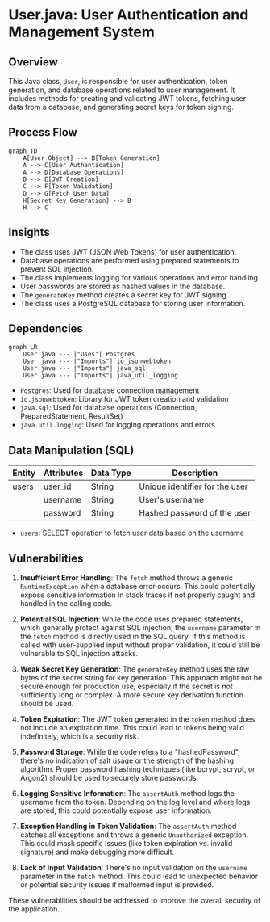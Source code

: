 # User.java: User Authentication and Management System

## Overview

This Java class, `User`, is responsible for user authentication, token generation, and database operations related to user management. It includes methods for creating and validating JWT tokens, fetching user data from a database, and generating secret keys for token signing.

## Process Flow

```mermaid
graph TD
    A[User Object] --> B[Token Generation]
    A --> C[User Authentication]
    A --> D[Database Operations]
    B --> E[JWT Creation]
    C --> F[Token Validation]
    D --> G[Fetch User Data]
    H[Secret Key Generation] --> B
    H --> C
```

## Insights

- The class uses JWT (JSON Web Tokens) for user authentication.
- Database operations are performed using prepared statements to prevent SQL injection.
- The class implements logging for various operations and error handling.
- User passwords are stored as hashed values in the database.
- The `generateKey` method creates a secret key for JWT signing.
- The class uses a PostgreSQL database for storing user information.

## Dependencies

```mermaid
graph LR
    User.java --- |"Uses"| Postgres
    User.java --- |"Imports"| io_jsonwebtoken
    User.java --- |"Imports"| java_sql
    User.java --- |"Imports"| java_util_logging
```

- `Postgres`: Used for database connection management
- `io.jsonwebtoken`: Library for JWT token creation and validation
- `java.sql`: Used for database operations (Connection, PreparedStatement, ResultSet)
- `java.util.logging`: Used for logging operations and errors

## Data Manipulation (SQL)

| Entity | Attributes | Data Type | Description |
|--------|------------|-----------|-------------|
| users  | user_id    | String    | Unique identifier for the user |
|        | username   | String    | User's username |
|        | password   | String    | Hashed password of the user |

- `users`: SELECT operation to fetch user data based on the username

## Vulnerabilities

1. **Insufficient Error Handling**: The `fetch` method throws a generic `RuntimeException` when a database error occurs. This could potentially expose sensitive information in stack traces if not properly caught and handled in the calling code.

2. **Potential SQL Injection**: While the code uses prepared statements, which generally protect against SQL injection, the `username` parameter in the `fetch` method is directly used in the SQL query. If this method is called with user-supplied input without proper validation, it could still be vulnerable to SQL injection attacks.

3. **Weak Secret Key Generation**: The `generateKey` method uses the raw bytes of the secret string for key generation. This approach might not be secure enough for production use, especially if the secret is not sufficiently long or complex. A more secure key derivation function should be used.

4. **Token Expiration**: The JWT token generated in the `token` method does not include an expiration time. This could lead to tokens being valid indefinitely, which is a security risk.

5. **Password Storage**: While the code refers to a "hashedPassword", there's no indication of salt usage or the strength of the hashing algorithm. Proper password hashing techniques (like bcrypt, scrypt, or Argon2) should be used to securely store passwords.

6. **Logging Sensitive Information**: The `assertAuth` method logs the username from the token. Depending on the log level and where logs are stored, this could potentially expose user information.

7. **Exception Handling in Token Validation**: The `assertAuth` method catches all exceptions and throws a generic `Unauthorized` exception. This could mask specific issues (like token expiration vs. invalid signature) and make debugging more difficult.

8. **Lack of Input Validation**: There's no input validation on the `username` parameter in the `fetch` method. This could lead to unexpected behavior or potential security issues if malformed input is provided.

These vulnerabilities should be addressed to improve the overall security of the application.
